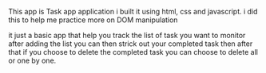 This app is Task app application i built it using html, css and javascript. i did this to help me practice more on DOM manipulation 

it just a basic app that help you track the list of task you want to monitor 
after adding the list you can then strick out your completed task 
then after that if you choose to delete the completed task you can choose to 
delete all or one by one.
